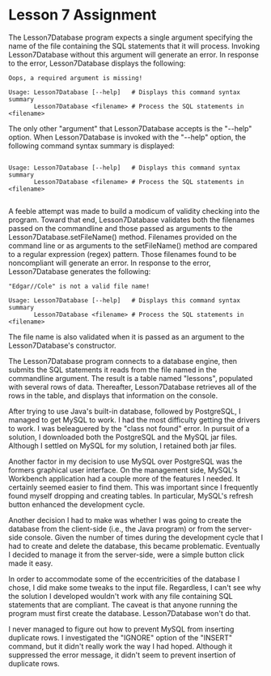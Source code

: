 # Lesson 7 Assignment

The Lesson7Database program expects a single argument specifying the name of the file containing the SQL statements that it will process. Invoking Lesson7Database without this argument will generate an error. In response to the error, Lesson7Database displays the following:

```text
Oops, a required argument is missing!

Usage: Lesson7Database [--help]   # Displays this command syntax summary
       Lesson7Database <filename> # Process the SQL statements in <filename>

```
The only other "argument" that Lesson7Database accepts is the "--help" option. When Lesson7Database is invoked with the "--help" option, the following command syntax summary is displayed:

```text

Usage: Lesson7Database [--help]   # Displays this command syntax summary
       Lesson7Database <filename> # Process the SQL statements in <filename>
       
```
A feeble attempt was made to build a modicum of validity checking into the program. Toward that end, Lesson7Database 
validates both the filenames passed on the commandline and those passed as arguments to the Lesson7Database.setFileName() method.  Filenames provided on the command line or as arguments to the setFileName() method are compared to a regular expression (regex) pattern. Those filenames found to be noncompliant will generate an error. In response to the error, Lesson7Database generates the following:
```text
"Edgar//Cole" is not a valid file name!

Usage: Lesson7Database [--help]   # Displays this command syntax summary
       Lesson7Database <filename> # Process the SQL statements in <filename>
```
The file name is also validated when it is passed as an argument to the Lesson7Database's constructor.

The Lesson7Database program connects to a database engine, then submits the SQL statements it reads from the file named in the commandline argument. The result is a table named "lessons", populated with several rows of data. Thereafter, Lesson7Database retrieves all of the rows in the table, and displays that information on the console.

After trying to use Java's built-in database, followed by PostgreSQL, I managed to get MySQL to work. I had the most 
difficulty getting the drivers to work. I was beleaguered by the "class not found" error. In pursuit of a solution, I 
downloaded both the PostgreSQL and the MySQL jar files. Although I settled on MySQL for my solution, I retained both jar files.


Another factor in my decision to use MySQL over PostgreSQL was the formers graphical user interface. On the management side, MySQL's Workbench application had a couple more of the features I needed. It certainly seemed easier to find them. This was important since I frequently found myself dropping and creating tables. In particular, MySQL's refresh button enhanced the development cycle.

Another decision I had to make was whether I was going to create the database from the client-side (i.e., the Java program) or from the server-side console. Given the number of times during the development cycle that I had to create and delete the database, this became problematic. Eventually I decided to manage it from the server-side, were a simple button click made it easy.

In order to accommodate some of the eccentricities of the database I chose, I did make some tweaks to the input file. Regardless, I can't see why the solution I developed wouldn't work with any file containing SQL statements that are compliant. The caveat is that anyone running the program must first create the database. Lesson7Database won't do that.

I never managed to figure out how to prevent MySQL from inserting duplicate rows. I investigated the "IGNORE" option of the "INSERT" command, but it didn't really work the way I had hoped. Although it suppressed the error message, it didn't seem to prevent insertion of duplicate rows.
